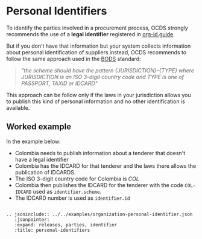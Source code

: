 # Personal Identifiers

To identify the parties involved in a procurement process, OCDS strongly recommends the use of a **legal identifier** 
registered in [org-id.guide](http://org-id.guide/).

But if you don't have that information but your system collects information about personal identification of suppliers 
instead, OCDS recommends to follow the same approach used in the 
[BODS](http://standard.openownership.org/en/schema-beta-2/schema/guidance/identifiers.html?#shared-identifiers) standard:

> *"the scheme should have the pattern {JURISDICTION}-{TYPE} where JURISDICTION is an ISO 3-digit country code and TYPE
> is one of PASSPORT, TAXID or IDCARD"*

This approach can be follow only if the laws in your jurisdiction allows you to publish this kind of personal information
and no other identification is available.

## Worked example

In the example below:

* Colombia needs to publish information about a tenderer that doesn't have a legal identifier
* Colombia has the IDCARD for that tenderer and the laws there allows the publication of IDCARDS. 
* The ISO 3-digit country code for Colombia is *COL*
* Colombia then publishes the IDCARD for the tenderer with the code `COL-IDCARD` used as `identifier.scheme`.
* The IDCARD number is used as `identifier.id`


```eval_rst

.. jsoninclude:: ../../examples/organization-personal-identifier.json
   :jsonpointer: 
   :expand: releases, parties, identifier
   :title: personal-identifiers

```

